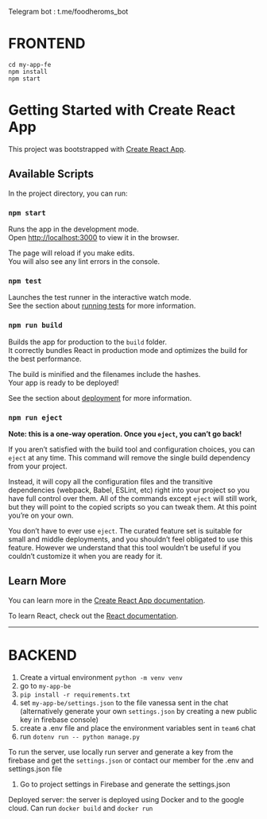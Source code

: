 Telegram bot : t.me/foodheroms_bot

# FRONTEND

```
cd my-app-fe
npm install
npm start

```

# Getting Started with Create React App

This project was bootstrapped with [Create React App](https://github.com/facebook/create-react-app).

## Available Scripts

In the project directory, you can run:

### `npm start`

Runs the app in the development mode.\
Open [http://localhost:3000](http://localhost:3000) to view it in the browser.

The page will reload if you make edits.\
You will also see any lint errors in the console.

### `npm test`

Launches the test runner in the interactive watch mode.\
See the section about [running tests](https://facebook.github.io/create-react-app/docs/running-tests) for more information.

### `npm run build`

Builds the app for production to the `build` folder.\
It correctly bundles React in production mode and optimizes the build for the best performance.

The build is minified and the filenames include the hashes.\
Your app is ready to be deployed!

See the section about [deployment](https://facebook.github.io/create-react-app/docs/deployment) for more information.

### `npm run eject`

**Note: this is a one-way operation. Once you `eject`, you can’t go back!**

If you aren’t satisfied with the build tool and configuration choices, you can `eject` at any time. This command will remove the single build dependency from your project.

Instead, it will copy all the configuration files and the transitive dependencies (webpack, Babel, ESLint, etc) right into your project so you have full control over them. All of the commands except `eject` will still work, but they will point to the copied scripts so you can tweak them. At this point you’re on your own.

You don’t have to ever use `eject`. The curated feature set is suitable for small and middle deployments, and you shouldn’t feel obligated to use this feature. However we understand that this tool wouldn’t be useful if you couldn’t customize it when you are ready for it.

## Learn More

You can learn more in the [Create React App documentation](https://facebook.github.io/create-react-app/docs/getting-started).

To learn React, check out the [React documentation](https://reactjs.org/).

---

# BACKEND

1. Create a virtual environment `python -m venv venv`
2. go to `my-app-be`
3. `pip install -r requirements.txt`
4. set `my-app-be/settings.json` to the file vanessa sent in the chat (alternatively generate your own `settings.json` by creating a new public key in firebase console)
5. create a .env file and place the environment variables sent in `team6` chat
6. run `dotenv run -- python manage.py`

To run the server, use locally run server and generate a key from the firebase and get the `settings.json` or contact our member for the .env and settings.json file
1. Go to project settings in Firebase and generate the settings.json

Deployed server: the server is deployed using Docker and to the google cloud. Can run `docker build` and `docker run` 
